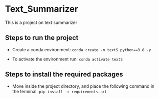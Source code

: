 # Text_Summarizer
This is a project on text summarizer

## Steps to run the project
- Create a conda environment:
```conda create -n textS python==3.8 -y```

- To activate the environment run:
```conda activate textS```

## Steps to install the required packages
-  Move inside the project directory, and place the following command in the terminal:
```pip install -r requirements.txt```

